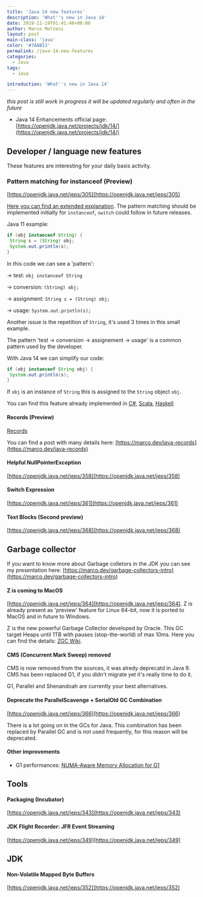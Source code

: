 ```yaml
---
title: 'Java 14 new features'
description: 'What''s new in Java 14'
date: 2019-11-19T01:41:48+00:00
author: Marco Molteni
layout: post
main-class: 'java'
color: '#7AAB13'
permalink: /java-14-new-features
categories:
  - Java
tags:
  - Java

introduction: 'What''s new in Java 14'
---
```

_this post is still work in progress it will be updated regularly and often in the future_

- Java 14 Enhancements official page: [https://openjdk.java.net/projects/jdk/14/](https://openjdk.java.net/projects/jdk/14/)

## Developer / language new features
These features are interesting for your daily basis activity.

### Pattern matching for instanceof (Preview)
[https://openjdk.java.net/jeps/305](https://openjdk.java.net/jeps/305)

[Here you can find an extended explanation](https://cr.openjdk.java.net/~briangoetz/amber/pattern-match.html). The pattern matching should be implemented initially for
`instanceof`, `switch` could follow in future releases.

Java 11 example:
``` java
if (obj instanceof String) {
 String s = (String) obj;
 System.out.println(s);
}
```

In this code we can see a 'pattern':

-> test: `obj instanceof String`

-> conversion: `(String) obj;`

-> assignment: `String s = (String) obj;`

-> usage: `System.out.println(s);`

Another issue is the repetition of `String`, it's used 3 times in this small example.

The pattern 'test -> conversion -> assignement -> usage' is a common pattern used by the developer.

With Java 14 we can simplify our code:
``` java
if (obj instanceof String obj) {
 System.out.println(s);
}
```

If `obj` is an instance of `String` this is assigned to the `String` object `obj`.

You can find this feature already implemented in [C#](https://docs.microsoft.com/en-us/dotnet/csharp/pattern-matching), [Scala](https://docs.scala-lang.org/tour/pattern-matching.html), [Haskell](http://learnyouahaskell.com/syntax-in-functions)




#### Records (Preview)
[Records](https://openjdk.java.net/jeps/359)

You can find a post with many details here: [https://marco.dev/java-records](https://marco.dev/java-records)

#### Helpful NullPointerException
[https://openjdk.java.net/jeps/358](https://openjdk.java.net/jeps/358)

#### Switch Expression
[https://openjdk.java.net/jeps/361](https://openjdk.java.net/jeps/361)

#### Text Blocks (Second preview)
[https://openjdk.java.net/jeps/368](https://openjdk.java.net/jeps/368)

## Garbage collector

If you want to know more about Garbage colletors in the JDK you can see my presentation here: [https://marco.dev/garbage-collectors-intro](https://marco.dev/garbage-collectors-intro)

#### Z is coming to MacOS

[https://openjdk.java.net/jeps/364](https://openjdk.java.net/jeps/364). Z is already present as 'preview' feature for Linux 64-bit, now it is ported to MacOS and in future to Windows.

Z is the new powerful Garbage Collector developed by Oracle. This GC target Heaps until 1TB with pauses (stop-the-world) of max 10ms. Here you can find the details:
[ZGC Wiki](https://wiki.openjdk.java.net/display/zgc/Main).


#### CMS (Concurrent Mark Sweep) removed

CMS is now removed from the sources, it was alredy deprecatd in Java 9.
CMS has been replaced G1, if you didn't migrate yet it's really time to do it.

G1, Parallel and Shenandoah are currently your best alternatives.

#### Deprecate the ParallelScavenge + SerialOld GC Combination

[https://openjdk.java.net/jeps/366](https://openjdk.java.net/jeps/366)

There is a lot going on in the GCs for Java. This combination has been replaced by Parallel GC and is not used frequently, for this reason will be deprecated.

#### Other improvements
- G1 performances: [NUMA-Aware Memory Allocation for G1](https://openjdk.java.net/jeps/345)

## Tools
#### Packaging (Incubator)
[https://openjdk.java.net/jeps/343](https://openjdk.java.net/jeps/343)

#### JDK Flight Recorder: JFR Event Streaming
[https://openjdk.java.net/jeps/349](https://openjdk.java.net/jeps/349)

## JDK
#### Non-Volatile Mapped Byte Buffers
[https://openjdk.java.net/jeps/352](https://openjdk.java.net/jeps/352)